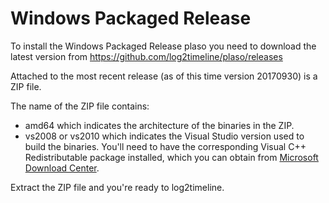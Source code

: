 # Windows Packaged Release

To install the Windows Packaged Release plaso you need to download the latest version from https://github.com/log2timeline/plaso/releases

Attached to the most recent release (as of this time version 20170930) is a ZIP file.

The name of the ZIP file contains:

* amd64 which indicates the architecture of the binaries in the ZIP.
* vs2008 or vs2010 which indicates the Visual Studio version used to build the binaries. You'll need to have the corresponding Visual C++ Redistributable package installed, which you can obtain from [Microsoft Download Center](https://www.microsoft.com/en-us/search/Results.aspx?q=Microsoft%20Visual%20C%2B%2B%20Redistributable%20Package&form=DLC).

Extract the ZIP file and you're ready to log2timeline.
